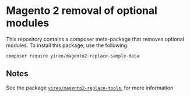 # Magento 2 removal of optional modules
This repository contains a composer meta-package that removes optional modules. To install this package, use the following:

    composer require yireo/magento2-replace-sample-data

## Notes
See the package [`yireo/magento2-replace-tools`.](https://github.com/yireo/magento2-replace-tools) for more information
